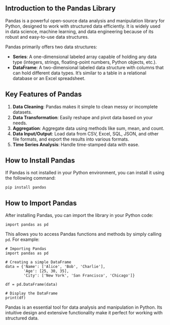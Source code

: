## Introduction to the Pandas Library

Pandas is a powerful open-source data analysis and manipulation library for Python, designed to work with structured data efficiently. It is widely used in data science, machine learning, and data engineering because of its robust and easy-to-use data structures.

Pandas primarily offers two data structures:

- **Series**: A one-dimensional labeled array capable of holding any data type (integers, strings, floating-point numbers, Python objects, etc.).
- **DataFrame**: A two-dimensional labeled data structure with columns that can hold different data types. It’s similar to a table in a relational database or an Excel spreadsheet.

## Key Features of Pandas

1. **Data Cleaning**: Pandas makes it simple to clean messy or incomplete datasets.
2. **Data Transformation**: Easily reshape and pivot data based on your needs.
3. **Aggregation**: Aggregate data using methods like sum, mean, and count.
4. **Data Input/Output**: Load data from CSV, Excel, SQL, JSON, and other file formats, and export the results into various formats.
5. **Time Series Analysis**: Handle time-stamped data with ease.

## How to Install Pandas

If Pandas is not installed in your Python environment, you can install it using the following command:

```
pip install pandas
```

## How to Import Pandas

After installing Pandas, you can import the library in your Python code:

```
import pandas as pd
```

This allows you to access Pandas functions and methods by simply calling `pd`. For example:

```
# Importing Pandas
import pandas as pd

# Creating a simple DataFrame
data = {'Name': ['Alice', 'Bob', 'Charlie'],
        'Age': [25, 30, 35],
        'City': ['New York', 'San Francisco', 'Chicago']}

df = pd.DataFrame(data)

# Display the DataFrame
print(df)
```


Pandas is an essential tool for data analysis and manipulation in Python. Its intuitive design and extensive functionality make it perfect for working with structured data. 